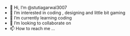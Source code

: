 - 👋 Hi, I’m @stutiagarwal3007
- 👀 I’m interested in coding , designing and little bit gaming 
- 🌱 I’m currently learning coding
- 💞️ I’m looking to collaborate on 
- 📫 How to reach me ...

<!---
stutiagarwal3007/stutiagarwal3007 is a ✨ special ✨ repository because its `README.md` (this file) appears on your GitHub profile.
You can click the Preview link to take a look at your changes.
--->
